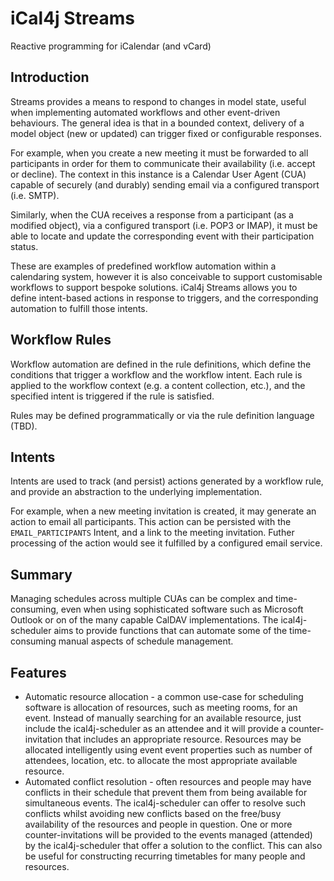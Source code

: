 # iCal4j Streams

Reactive programming for iCalendar (and vCard)

## Introduction

Streams provides a means to respond to changes in model state, useful when implementing automated workflows and
other event-driven behaviours. The general idea is that in a bounded context, delivery of a model object (new or
updated) can trigger fixed or configurable responses.

For example, when you create a new meeting it must be forwarded to all participants in order for them
to communicate their availability (i.e. accept or decline). The context in this instance is a Calendar User
Agent (CUA) capable of securely (and durably) sending email via a configured transport (i.e. SMTP).

Similarly, when the CUA receives a response from a participant (as a modified object), via a configured transport
(i.e. POP3 or IMAP), it must be able to locate and update the corresponding event with their participation status.

These are examples of predefined workflow automation within a calendaring system, however it is also conceivable to
support customisable workflows to support bespoke solutions. iCal4j Streams allows you to define intent-based actions
in response to triggers, and the corresponding automation to fulfill those intents.

## Workflow Rules

Workflow automation are defined in the rule definitions, which define the conditions that trigger a workflow and the
workflow intent. Each rule is applied to the workflow context (e.g. a content collection, etc.), and the specified
intent is triggered if the rule is satisfied.

Rules may be defined programmatically or via the rule definition language (TBD).

## Intents

Intents are used to track (and persist) actions generated by a workflow rule, and provide an abstraction to the underlying
implementation. 

For example, when a new meeting invitation is created, it may generate an action to email all participants.
This action can be persisted with the `EMAIL_PARTICIPANTS` Intent, and a link to the meeting invitation. Futher processing
of the action would see it fulfilled by a configured email service.



## Summary

Managing schedules across multiple CUAs can be complex and time-consuming, even when using sophisticated software such as Microsoft Outlook or on of the many capable CalDAV implementations. The ical4j-scheduler aims to provide functions that can automate some of the time-consuming manual aspects of schedule management.

## Features

* Automatic resource allocation - a common use-case for scheduling software is allocation of resources, such as meeting rooms, for an event. Instead of manually searching for an available resource, just include the ical4j-scheduler as an attendee and it will provide a counter-invitation that includes an appropriate resource. Resources may be allocated intelligently using event event properties such as number of attendees, location, etc. to allocate the most appropriate available resource.
* Automated conflict resolution - often resources and people may have conflicts in their schedule that prevent them from being available for simultaneous events. The ical4j-scheduler can offer to resolve such conflicts whilst avoiding new conflicts based on the free/busy availability of the resources and people in question. One or more counter-invitations will be provided to the events managed (attended) by the ical4j-scheduler that offer a solution to the conflict. This can also be useful for constructing recurring timetables for many people and resources.
